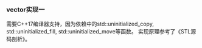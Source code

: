 ### vector实现一

需要C++17编译器支持，因为依赖<memory>中的std::uninitialized_copy, std::uninitialized_fill, std::uninitialized_move等函数。
实现原理参考了《STL源码剖析》。

